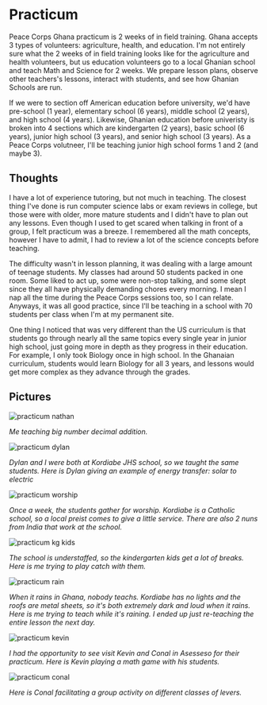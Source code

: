 # Practicum
Peace Corps Ghana practicum is 2 weeks of in field training. Ghana accepts 3 types of volunteers: agriculture, health, and education. I'm not entirely sure what the 2 weeks of in field training looks like for the agriculture and health volunteers, but us education volunteers go to a local Ghanian school and teach Math and Science for 2 weeks. We prepare lesson plans, observe other teachers's lessons, interact with students, and see how Ghanian Schools are run.

If we were to section off American education before university, we'd have pre-school (1 year), elementary school (6 years), middle school (2 years), and high school (4 years). Likewise, Ghanian education before univeristy is broken into 4 sections which are kindergarten (2 years), basic school (6 years), junior high school (3 years), and senior high school (3 years). As a Peace Corps volutneer, I'll be teaching junior high school forms 1 and 2 (and maybe 3).

## Thoughts
I have a lot of experience tutoring, but not much in teaching. The closest thing I've done is run computer science labs or exam reviews in college, but those were with older, more mature students and I didn't have to plan out any lessons. Even though I used to get scared when talking in front of a group, I felt practicum was a breeze. I remembered all the math concepts, however I have to admit, I had to review a lot of the science concepts before teaching.

The difficulty wasn't in lesson planning, it was dealing with a large amount of teenage students. My classes had around 50 students packed in one room. Some liked to act up, some were non-stop talking, and some slept since they all have physically demanding chores every morning. I mean I nap all the time during the Peace Corps sessions too, so I can relate. Anyways, it was all good practice, since I'll be teaching in a school with 70 students per class when I'm at my permanent site.

One thing I noticed that was very different than the US curriculum is that students go through nearly all the same topics every single year in junior high school, just going more in depth as they progress in their education. For example, I only took Biology once in high school. In the Ghanaian curriculum, students would learn Biology for all 3 years, and lessons would get more complex as they advance through the grades.



## Pictures

![practicum nathan](/images/practicum/nathan.png)

*Me teaching big number decimal addition.*

![practicum dylan](/images/practicum/dylan.png)

*Dylan and I were both at Kordiabe JHS school, so we taught the same students. Here is Dylan giving an example of energy transfer: solar to electric*

![practicum worship](/images/practicum/worship.png)

*Once a week, the students gather for worship. Kordiabe is a Catholic school, so a local preist comes to give a little service. There are also 2 nuns from India that work at the school.*

![practicum kg kids](/images/practicum/kg_kids.png)

*The school is understaffed, so the kindergarten kids get a lot of breaks. Here is me trying to play catch with them.*

![practicum rain](/images/practicum/rain.png)

*When it rains in Ghana, nobody teachs. Kordiabe has no lights and the roofs are metal sheets, so it's both extremely dark and loud when it rains. Here is me trying to teach while it's raining. I ended up just re-teaching the entire lesson the next day.*

![practicum kevin](/images/practicum/kevin.png)

*I had the opportunity to see visit Kevin and Conal in Asesseso for their practicum. Here is Kevin playing a math game with his students.*

![practicum conal](/images/practicum/conal.png)

*Here is Conal facilitating a group activity on different classes of levers.*